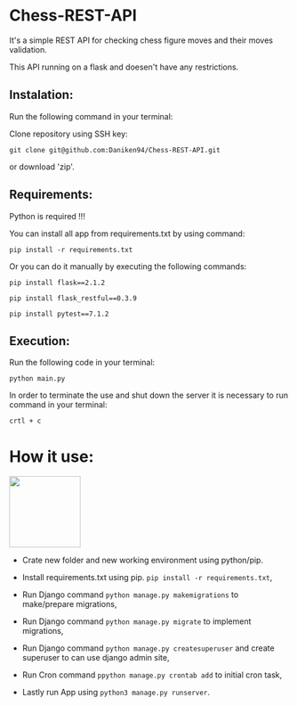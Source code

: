 # Chess-REST-API
It's a simple REST API for checking chess figure moves and their moves validation.

This API running on a flask and doesen't have any restrictions.


## Instalation:

Run the following command in your terminal:

Clone repository using SSH key:

```
git clone git@github.com:Daniken94/Chess-REST-API.git
```
or download 'zip'.

## Requirements:
Python is required !!!


You can install all app from requirements.txt by using command:

```
pip install -r requirements.txt
```
Or you can do it manually by executing the following commands:

```
pip install flask==2.1.2
```
```
pip install flask_restful==0.3.9
```
```
pip install pytest==7.1.2
```

## Execution:

Run the following code in your terminal:

```
python main.py
```
In order to terminate the use and shut down the server it is necessary to run command in your terminal:

```
crtl + c
```

# How it use:


<img src="Daniken94/Chess-REST-API/blob/main/image/chess-board.jpg" width="128"/>




- Crate new folder and new working environment using python/pip.
- Install requirements.txt using pip. `pip install -r requirements.txt`,

- Run Django command `python manage.py makemigrations` to make/prepare migrations,
- Run Django command `python manage.py migrate` to implement migrations,
- Run Django command `python manage.py createsuperuser` and create superuser to can use django admin site,
- Run Cron command `ppython manage.py crontab add` to initial cron task,
- Lastly run App using `python3 manage.py runserver`.